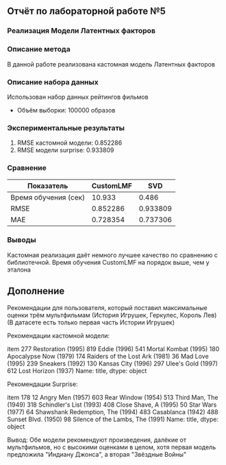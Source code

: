 ## Отчёт по лабораторной работе №5

### Реализация Модели Латентных факторов

### Описание метода

В данной работе реализована кастомная модель Латентных факторов

### Описание набора данных
Использован набор данных рейтингов фильмов

 - Объём выборки: 100000 образов

### Экспериментальные результаты

1. RMSE кастомной модели: 0.852286
2. RMSE модели surprise: 0.933809

### Сравнение

| Показатель           | 	CustomLMF | 	SVD   |
|----------------------|------------|--------|
| Время обучения (сек) | 	10.933	    | 0.486  |
| RMSE	                | 0.852286	     | 0.933809 |
| MAE                  | 0.728354	     | 0.737306 |

### Выводы

Кастомная реализация даёт немного лучшее качество по сравнению с библиотечной.
Время обучения CustomLMF на порядок выше, чем у эталона


## Дополнение

Рекомендации для пользователя, который 
поставил максимальные оценки трём мультфильмам (История Игрушек, Геркулес, Король Лев)
(В датасете есть только первая часть Истории Игрушек)


Рекомендации кастомной модели:

item
277                Restoration (1995)
819                      Eddie (1996)
541              Mortal Kombat (1995)
180             Apocalypse Now (1979)
174    Raiders of the Lost Ark (1981)
36                    Mad Love (1995)
239                   Sneakers (1992)
130                Kansas City (1996)
297                Ulee's Gold (1997)
612               Lost Horizon (1937)
Name: title, dtype: object


Рекомендации Surprise:

item
178                 12 Angry Men (1957)
603                  Rear Window (1954)
513               Third Man, The (1949)
318             Schindler's List (1993)
408               Close Shave, A (1995)
50                     Star Wars (1977)
64     Shawshank Redemption, The (1994)
483                   Casablanca (1942)
488                 Sunset Blvd. (1950)
98     Silence of the Lambs, The (1991)
Name: title, dtype: object


Вывод:
Обе модели рекомендуют произведения, далёкие от мультфильмов, но с высокими оценками в целом,
хотя первая модель предложила "Индиану Джонса", а вторая "Звёздные Войны"